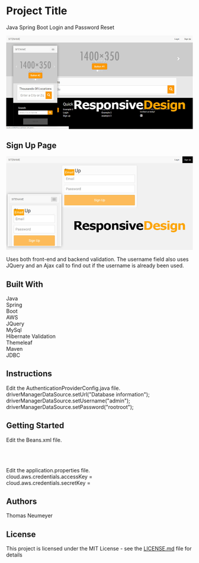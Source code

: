 # Project Title

Java Spring Boot Login and Password Reset

![alt text](https://github.com/t-neu/Java_Spring_Boot_Ajax/blob/master/homepage.jpg?raw=true)

## Sign Up Page

![alt text](https://github.com/t-neu/Java_Spring_Boot_Ajax/blob/master/signup.jpg?raw=true)

Uses both front-end and backend validation.
The username field also uses JQuery and an Ajax call to find out if the username is already been used.

## Built With

Java<br />
Spring<br />
Boot<br />
AWS<br />
JQuery<br />
MySql<br />
Hibernate Validation<br />
Themeleaf<br />
Maven<br />
JDBC<br />

## Instructions

Edit the AuthenticationProviderConfig.java file.<br />
driverManagerDataSource.setUrl("Database information");<br />
driverManagerDataSource.setUsername("admin");<br />
driverManagerDataSource.setPassword("rootroot");

## Getting Started
Edit the Beans.xml file. <br />
<property name="url" value="Database information"/> <br />
<property name="username" value="username"/> <br />
<property name="password" value="password"/> <br />

Edit the application.properties file. <br />
cloud.aws.credentials.accessKey = <br />
cloud.aws.credentials.secretKey = <br />

## Authors

Thomas Neumeyer

## License

This project is licensed under the MIT License - see the [LICENSE.md](LICENSE.md) file for details
